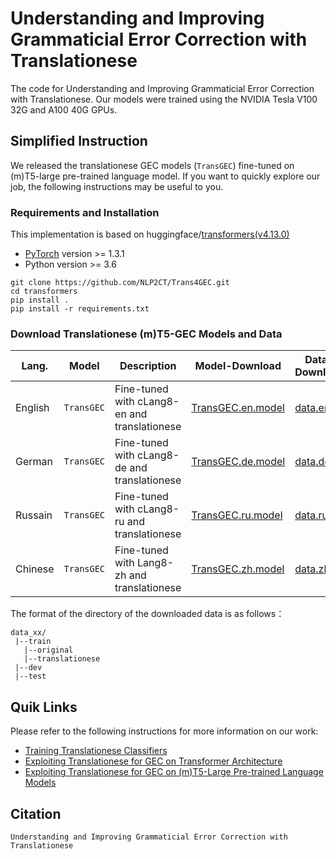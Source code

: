 # Understanding and Improving Grammaticial Error Correction with Translationese

The code for Understanding and Improving Grammaticial Error Correction with Translationese. Our models were trained using the NVIDIA Tesla V100 32G and A100 40G GPUs.

## Simplified Instruction
We released the translationese GEC models (`TransGEC`) fine-tuned on (m)T5-large pre-trained language model. If you want to quickly explore our job, the following instructions may be useful to you.

### Requirements and Installation

This implementation is based on huggingface/[transformers(v4.13.0)](https://github.com/huggingface/transformers)
- [PyTorch](https://pytorch.org/) version >= 1.3.1
- Python version >= 3.6

```
git clone https://github.com/NLP2CT/Trans4GEC.git
cd transformers
pip install .
pip install -r requirements.txt
```

###  Download Translationese (m)T5-GEC Models and Data

Lang. | Model | Description | Model-Download | Data-Download
--- | --- | --- | --- | ---
English | `TransGEC` | Fine-tuned with cLang8-en and translationese | [TransGEC.en.model](xxx) | [data.en](xxx)
German | `TransGEC` | Fine-tuned with cLang8-de and translationese | [TransGEC.de.model](xxx) | [data.de](xxx)
Russain | `TransGEC` | Fine-tuned with cLang8-ru and translationese | [TransGEC.ru.model](xxx) | [data.ru](xxx)
Chinese | `TransGEC` | Fine-tuned with Lang8-zh and translationese | [TransGEC.zh.model](xxx) | [data.zh](xxx)

The format of the directory of the downloaded data is as follows：

```
data_xx/
 |--train
   |--original
   |--translationese
 |--dev
 |--test
```

## Quik Links

Please refer to the following instructions for more information on our work:

- [Training Translationese Classifiers](https://github.com/NLP2CT/Trans4GEC/tree/main/bert-tf )
- [Exploiting Translationese for GEC on Transformer Architecture](https://github.com/NLP2CT/Trans4GEC/tree/main/fairseq)
- [Exploiting Translationese for GEC on (m)T5-Large Pre-trained Language Models](https://github.com/NLP2CT/Trans4GEC/tree/main/transformers)



## Citation


```
Understanding and Improving Grammaticial Error Correction with Translationese

```
